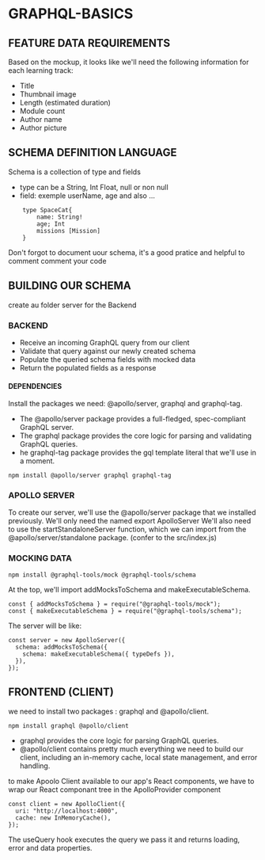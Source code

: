 # GRAPHQL-BASICS

## FEATURE DATA REQUIREMENTS

Based on the mockup, it looks like we'll need the following information for each learning track:

-   Title
-   Thumbnail image
-   Length (estimated duration)
-   Module count
-   Author name
-   Author picture

## SCHEMA DEFINITION LANGUAGE

Schema is a collection of type and fields

-   type can be a String, Int Float, null or non null
-   field: exemple userName, age and also ...

```
    type SpaceCat{
        name: String!
        age; Int
        missions [Mission]
    }
```

Don't forgot to document uour schema, it's a good pratice and helpful to comment comment your code

## BUILDING OUR SCHEMA

create au folder server for the Backend

### BACKEND

-   Receive an incoming GraphQL query from our client
-   Validate that query against our newly created schema
-   Populate the queried schema fields with mocked data
-   Return the populated fields as a response

#### DEPENDENCIES

Install the packages we need: @apollo/server, graphql and graphql-tag.

-   The @apollo/server package provides a full-fledged, spec-compliant GraphQL server.
-   The graphql package provides the core logic for parsing and validating GraphQL queries.
-   he graphql-tag package provides the gql template literal that we'll use in a moment.

```
npm install @apollo/server graphql graphql-tag
```

### APOLLO SERVER

To create our server, we'll use the @apollo/server package that we installed previously.
We'll only need the named export ApolloServer
We'll also need to use the startStandaloneServer function, which we can import from the @apollo/server/standalone package.
(confer to the src/index.js)

### MOCKING DATA

```
npm install @graphql-tools/mock @graphql-tools/schema
```

At the top, we'll import addMocksToSchema and makeExecutableSchema.

```
const { addMocksToSchema } = require("@graphql-tools/mock");
const { makeExecutableSchema } = require("@graphql-tools/schema");
```

The server will be like:

```
const server = new ApolloServer({
  schema: addMocksToSchema({
    schema: makeExecutableSchema({ typeDefs }),
  }),
});
```

## FRONTEND (CLIENT)

we need to install two packages : graphql and @apollo/client.

```
npm install graphql @apollo/client
```

-   graphql provides the core logic for parsing GraphQL queries.
-   @apollo/client contains pretty much everything we need to build our client, including an in-memory cache, local state management, and error handling.

to make Apoolo Client available to our app's React components, we have to wrap our React componant tree in the ApolloProvider component

```
const client = new ApolloClient({
  uri: "http://localhost:4000",
  cache: new InMemoryCache(),
});
```

The useQuery hook executes the query we pass it and returns loading, error and data properties.
